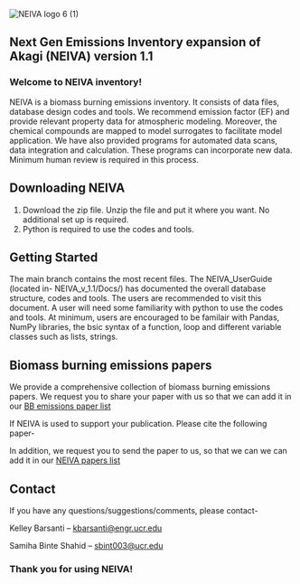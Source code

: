 ![NEIVA logo 6 (1)](https://user-images.githubusercontent.com/99386739/153535888-1af17382-a04f-4b72-a357-039171d48160.png)
## Next Gen Emissions Inventory expansion of Akagi (NEIVA) version 1.1

### Welcome to NEIVA inventory!

NEIVA is a biomass burning emissions inventory. It consists of data files, database design codes and tools. We recommend emission factor (EF) and provide relevant property data for atmospheric modeling. Moreover, the chemical compounds are mapped to model surrogates to facilitate model application. We have also provided programs for automated data scans, data integration and calculation. These programs can incorporate new data. Minimum human review is required in this process. 

## Downloading NEIVA

1) Download the zip file. Unzip the file and put it where you want. No additional set up is required. 
2) Python is required to use the codes and tools.

## Getting Started

The main branch contains the most recent files. The NEIVA_UserGuide (located in- NEIVA_v_1.1/Docs/) has documented the overall database structure, codes and tools. The users are recommended to visit this document. A user will need some familiarity with python to use the codes and tools. At minimum, users are encouraged to be familair with Pandas, NumPy libraries, the bsic syntax of a function, loop and different variable classes such as lists, strings.

## Biomass burning emissions papers

We provide a comprehensive collection of biomass burning emissions papers. We request you to share your paper with us so that we can add it in our [BB emissions paper list](https://docs.google.com/spreadsheets/d/1fOjR0u-PTw9Zq8OsoOfMqCC6bINKlpRvfvY_2e1R25o/edit#gid=0)

If NEIVA is used to support your publication. Please cite the following paper-

In addition, we request you to send the paper to us, so that we can we can add it in our [NEIVA papers list](https://docs.google.com/spreadsheets/d/1uXLA59hYS1TJNgUj3USroiDX7IaCfrBNx_SZjSJkd6Q/edit#gid=0)

## Contact

If you have any questions/suggestions/comments, please contact-

Kelley Barsanti – kbarsanti@engr.ucr.edu

Samiha Binte Shahid – sbint003@ucr.edu

### Thank you for using NEIVA!
